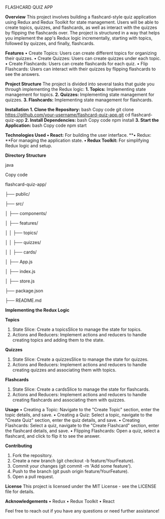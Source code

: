FLASHCARD QUIZ APP

**Overview**
This project involves building a flashcard-style quiz application using Redux and Redux Toolkit for state management. Users will be able to create topics, quizzes, and flashcards, as well as interact with the quizzes by flipping the flashcards over. The project is structured in a way that helps you implement the app's Redux logic incrementally, starting with topics, followed by quizzes, and finally, flashcards.

**Features**
•	Create Topics: Users can create different topics for organizing their quizzes.
•	Create Quizzes: Users can create quizzes under each topic.
•	Create Flashcards: Users can create flashcards for each quiz.
•	Flip Flashcards: Users can interact with their quizzes by flipping flashcards to see the answers.

**Project Structure**
The project is divided into several tasks that guide you through implementing the Redux logic:
**1.	Topics:** Implementing state management for topics.
**2.	Quizzes:** Implementing state management for quizzes.
**3.	Flashcards:** Implementing state management for flashcards.

**Installation**
**1.	Clone the Repository:**
bash
Copy code
git clone https://github.com/your-username/flashcard-quiz-app.git
cd flashcard-quiz-app
**2.	Install Dependencies:**
bash
Copy code
npm install
**3.	Start the Application:**
bash
Copy code
npm start

**Technologies Used**
**•	React:** For building the user interface.
**•	Redux: **For managing the application state.
**•	Redux Toolkit:** For simplifying Redux logic and setup.

**Directory Structure**

java

Copy code

flashcard-quiz-app/

├── public/

├── src/

│   ├── components/

│   ├── features/

│   │   ├── topics/

│   │   ├── quizzes/

│   │   ├── cards/

│   ├── App.js

│   ├── index.js

│   ├── store.js

├── package.json

├── README.md

**Implementing the Redux Logic**

**Topics**
1.	State Slice: Create a topicsSlice to manage the state for topics.
2.	Actions and Reducers: Implement actions and reducers to handle creating topics and adding them to the state.
   
**Quizzes**
1.	State Slice: Create a quizzesSlice to manage the state for quizzes.
2.	Actions and Reducers: Implement actions and reducers to handle creating quizzes and associating them with topics.
   
**Flashcards**
1.	State Slice: Create a cardsSlice to manage the state for flashcards.
2.	Actions and Reducers: Implement actions and reducers to handle creating flashcards and associating them with quizzes.
   
**Usage**
•	Creating a Topic: Navigate to the "Create Topic" section, enter the topic details, and save.
•	Creating a Quiz: Select a topic, navigate to the "Create Quiz" section, enter the quiz details, and save.
•	Creating Flashcards: Select a quiz, navigate to the "Create Flashcard" section, enter the flashcard details, and save.
•	Flipping Flashcards: Open a quiz, select a flashcard, and click to flip it to see the answer.

**Contributing**
1.	Fork the repository.
2.	Create a new branch (git checkout -b feature/YourFeature).
3.	Commit your changes (git commit -m 'Add some feature').
4.	Push to the branch (git push origin feature/YourFeature).
5.	Open a pull request.
   
**License**
This project is licensed under the MIT License - see the LICENSE file for details.

**Acknowledgements**
•	Redux
•	Redux Toolkit
•	React

Feel free to reach out if you have any questions or need further assistance!

